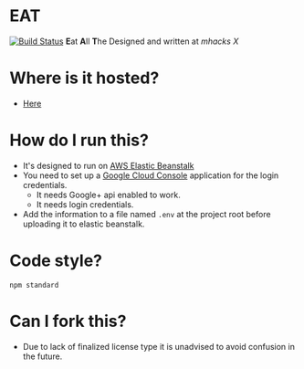 # EAT
[![Build Status](https://travis-ci.org/oonis/EAT.svg?branch=master)](https://travis-ci.org/oonis/EAT)
**E**at **A**ll **T**he
Designed and written at *mhacks X*

# Where is it hosted?
 - [Here](http://eatat-live.dmheqtvc75.us-west-2.elasticbeanstalk.com/)

# How do I run this?
 - It's designed to run on [AWS Elastic Beanstalk](https://aws.amazon.com/elasticbeanstalk/)
 - You need to set up a [Google Cloud Console](https://console.cloud.google.com/) application for the login credentials.
   - It needs Google+ api enabled to work.
   - It needs login credentials.
 - Add the information to a file named `.env` at the project root before uploading it to elastic beanstalk.
 
 # Code style?
 `npm standard`

 # Can I fork this?
 - Due to lack of finalized license type it is unadvised to avoid confusion in the future.
